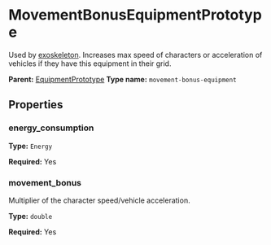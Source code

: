 # MovementBonusEquipmentPrototype

Used by [exoskeleton](https://wiki.factorio.com/Exoskeleton). Increases max speed of characters or acceleration of vehicles if they have this equipment in their grid.

**Parent:** [EquipmentPrototype](EquipmentPrototype.md)
**Type name:** `movement-bonus-equipment`

## Properties

### energy_consumption

**Type:** `Energy`

**Required:** Yes

### movement_bonus

Multiplier of the character speed/vehicle acceleration.

**Type:** `double`

**Required:** Yes

